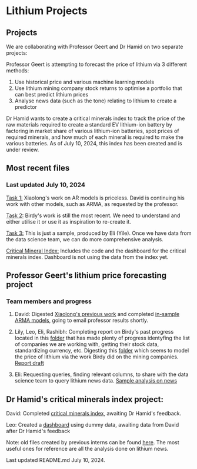 # Lithium Projects

## Projects

We are collaborating with Professor Geert and Dr Hamid on two separate projects: 

Professor Geert is attempting to forecast the price of lithium via 3 different methods: 
1. Use historical price and various machine learning models
2. Use lithium mining company stock returns to optimise a portfolio that can best predict lithium prices
3. Analyse news data (such as the tone) relating to lithium to create a predictor

Dr Hamid wants to create a critical minerals index to track the price of the raw materials required to create a standard EV lithium-ion battery by factoring in market share of various lithium-ion batteries, spot prices of required minerals, and how much of each mineral is required to make the various batteries. As of July 10, 2024, this index has been created and is under review. 

## Most recent files
### Last updated July 10, 2024

[Task 1:](_task_1-geert) Xiaolong's work on AR models is priceless. David is continuing his work with other models, such as ARMA, as requested by the professor. 

[Task 2:](_task_2-geert) Birdy's work is still the most recent. We need to understand and either utilise it or use it as inspiration to re-create it. 

[Task 3:](_task_3-geert) This is just a sample, produced by Eli (Yile). Once we have data from the data science team, we can do more comprehensive analysis.

[Critical Mineral Index:](_critical_minerals_index-hamid) Includes the code and the dashboard for the critical minerals index. Dashboard is not using the data from the index yet. 

## Professor Geert's lithium price forecasting project

### Team members and progress

1. David: Digested [Xiaolong's previous work](lithium_price_forecasting-xiaolong) and completed [in-sample ARMA models](lithium_price_forecasting_task_1-david), going to email professor results shortly. 

2. Lily, Leo, Eli, Rashibh: Completing report on Birdy's past progress located in this [folder](task_2-birdy) that has made plenty of progress identyfing the list of companies we are working with, getting their stock data, standardizing currency, etc. Digesting this [folder](lithium_modeling-birdy) which seems to model the price of lithium via the work Birdy did on the mining companies. [Report draft](https://docs.google.com/document/d/1myFQFSVuQ_tHTvWgkNcGBxey5LqDplX-aIeF9RMK_8U/edit)

3. Eli: Requesting queries, finding relevant columns, to share with the data science team to query lithium news data. [Sample analysis on news](lithium_news_analysis-yile/Sample.ipynb)

## Dr Hamid's critical minerals index project:

David: Completed [critical minerals index](critical_minerals_index-david), awaiting Dr Hamid's feedback. 

Leo: Created a [dashboard](critical_minerals_index_dashboard-leo/LeoWang-Critical_Minerals_Dashboard) using dummy data, awaiting data from David after Dr Hamid's feedback

Note: old files created by previous interns can be found [here](old_files). The most useful ones for reference are all the analysis done on lithium news. 

Last updated README.md July 10, 2024. 

